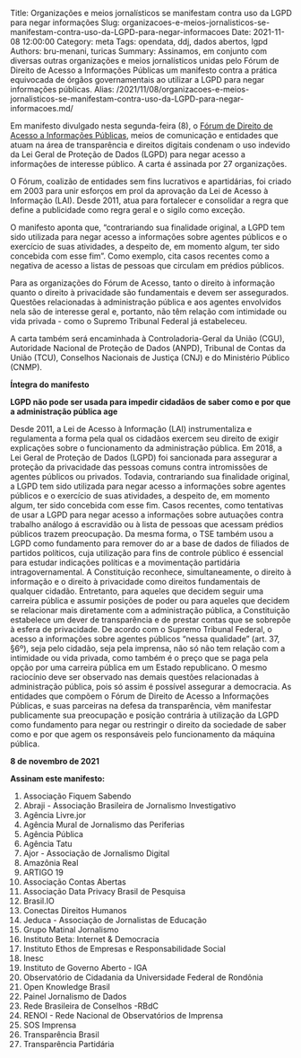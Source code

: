 Title: Organizações e meios jornalísticos se manifestam contra uso da LGPD para negar informações
Slug: organizacoes-e-meios-jornalisticos-se-manifestam-contra-uso-da-LGPD-para-negar-informacoes
Date: 2021-11-08 12:00:00
Category: meta
Tags: opendata, ddj, dados abertos, lgpd
Authors: bru-menani, turicas
Summary: Assinamos, em conjunto com diversas outras organizações e meios jornalísticos unidas pelo Fórum de Direito de Acesso a Informações Públicas um manifesto contra a prática equivocada de órgãos governamentais ao utilizar a LGPD para negar informações públicas.
Alias: /2021/11/08/organizacoes-e-meios-jornalisticos-se-manifestam-contra-uso-da-LGPD-para-negar-informacoes.md/

Em manifesto divulgado nesta segunda-feira (8), o [Fórum de Direito de Acesso a Informações Públicas](http://informacaopublica.org.br/), meios de comunicação e entidades que atuam na área de transparência e direitos digitais condenam o uso indevido da Lei Geral de Proteção de Dados (LGPD) para negar acesso a informações de interesse público. A carta é assinada por 27 organizações.

O Fórum, coalizão de entidades sem fins lucrativos e apartidárias, foi criado em 2003 para unir esforços em prol da aprovação da Lei de Acesso à Informação (LAI). Desde 2011, atua para fortalecer e consolidar a regra que define a publicidade como regra geral e o sigilo como exceção.

O manifesto aponta que, “contrariando sua finalidade original, a LGPD tem sido utilizada para negar acesso a informações sobre agentes públicos e o exercício de suas atividades, a despeito de, em momento algum, ter sido concebida com esse fim”. Como exemplo, cita casos recentes como a negativa de acesso a listas de pessoas que circulam em prédios públicos.

Para as organizações do Fórum de Acesso, tanto o direito à informação quanto o direito à privacidade são fundamentais e devem ser assegurados. Questões relacionadas à administração pública e aos agentes envolvidos nela são de interesse geral e, portanto, não têm relação com intimidade ou vida privada - como o Supremo Tribunal Federal já estabeleceu.

A carta também será encaminhada à Controladoria-Geral da União (CGU), Autoridade Nacional de Proteção de Dados (ANPD), Tribunal de Contas da União (TCU), Conselhos Nacionais de Justiça (CNJ) e do Ministério Público (CNMP).


**Íntegra do manifesto**

**LGPD não pode ser usada para impedir cidadãos de saber como e por que a administração pública age**

Desde 2011, a Lei de Acesso à Informação (LAI) instrumentaliza e regulamenta a forma pela qual os cidadãos exercem seu direito de exigir explicações sobre o funcionamento da administração pública. Em 2018, a Lei Geral de Proteção de Dados (LGPD) foi sancionada para assegurar a proteção da privacidade das pessoas comuns contra intromissões de agentes públicos ou privados.
Todavia, contrariando sua finalidade original, a LGPD tem sido utilizada para negar acesso a informações sobre agentes públicos e o exercício de suas atividades, a despeito de, em momento algum, ter sido concebida com esse fim.  Casos recentes, como tentativas de usar a LGPD para negar acesso a informações sobre autuações contra trabalho análogo á escravidão ou à lista de pessoas que acessam prédios públicos trazem preocupação. Da mesma forma, o TSE também usou a LGPD como fundamento para remover do ar a base de dados de filiados de partidos políticos, cuja utilização para fins de controle público é essencial para estudar indicações políticas e a movimentação partidária intragovernamental.
A Constituição reconhece, simultaneamente, o direito à informação e o direito à privacidade como direitos fundamentais de qualquer cidadão. Entretanto, para aqueles que decidem seguir uma carreira pública e assumir posições de poder ou para aqueles que decidem se relacionar mais diretamente com a administração pública, a Constituição estabelece um dever de transparência e de prestar contas que se sobrepõe à esfera de privacidade.
De acordo com o Supremo Tribunal Federal, o acesso a informações sobre agentes públicos “nessa qualidade” (art. 37, §6º), seja pelo cidadão, seja pela imprensa, não só não tem relação com a intimidade ou vida privada, como também é o preço que se paga pela opção por uma carreira pública em um Estado republicano. O mesmo raciocínio deve ser observado nas demais questões relacionadas à administração pública, pois só assim é possível assegurar a democracia.
As entidades que compõem o Fórum de Direito de Acesso a Informações Públicas, e suas parceiras na defesa da transparência, vêm manifestar publicamente sua preocupação e posição contrária à utilização da LGPD como fundamento para negar ou restringir o direito da sociedade de saber como e por que agem os responsáveis pelo funcionamento da máquina pública.

**8 de novembro de 2021**

**Assinam este manifesto:**

1. Associação Fiquem Sabendo
1. Abraji - Associação Brasileira de Jornalismo Investigativo
1. Agência Livre.jor
1. Agência Mural de Jornalismo das Periferias
1. Agência Pública
1. Agência Tatu
1. Ajor - Associação de Jornalismo Digital
1. Amazônia Real
1. ARTIGO 19
1. Associação Contas Abertas
1. Associação Data Privacy Brasil de Pesquisa
1. Brasil.IO
1. Conectas Direitos Humanos
1. Jeduca - Associação de Jornalistas de Educação
1. Grupo Matinal Jornalismo
1. Instituto Beta: Internet & Democracia
1. Instituto Ethos de Empresas e Responsabilidade Social
1. Inesc
1. Instituto de Governo Aberto - IGA
1. Observatório de Cidadania da Universidade Federal de Rondônia
1. Open Knowledge Brasil
1. Painel Jornalismo de Dados
1. Rede Brasileira de Conselhos -RBdC
1. RENOI - Rede Nacional de Observatórios de Imprensa
1. SOS Imprensa
1. Transparência Brasil
1. Transparência Partidária
